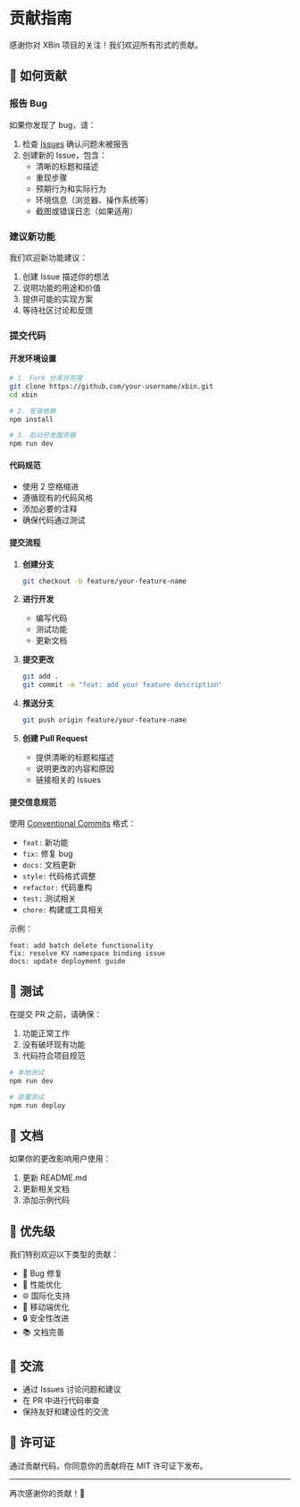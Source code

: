 # 贡献指南

感谢你对 XBin 项目的关注！我们欢迎所有形式的贡献。

## 🤝 如何贡献

### 报告 Bug

如果你发现了 bug，请：

1. 检查 [Issues](https://github.com/your-username/xbin/issues) 确认问题未被报告
2. 创建新的 Issue，包含：
   - 清晰的标题和描述
   - 重现步骤
   - 预期行为和实际行为
   - 环境信息（浏览器、操作系统等）
   - 截图或错误日志（如果适用）

### 建议新功能

我们欢迎新功能建议：

1. 创建 Issue 描述你的想法
2. 说明功能的用途和价值
3. 提供可能的实现方案
4. 等待社区讨论和反馈

### 提交代码

#### 开发环境设置

```bash
# 1. Fork 仓库并克隆
git clone https://github.com/your-username/xbin.git
cd xbin

# 2. 安装依赖
npm install

# 3. 启动开发服务器
npm run dev
```

#### 代码规范

- 使用 2 空格缩进
- 遵循现有的代码风格
- 添加必要的注释
- 确保代码通过测试

#### 提交流程

1. **创建分支**
   ```bash
   git checkout -b feature/your-feature-name
   ```

2. **进行开发**
   - 编写代码
   - 测试功能
   - 更新文档

3. **提交更改**
   ```bash
   git add .
   git commit -m "feat: add your feature description"
   ```

4. **推送分支**
   ```bash
   git push origin feature/your-feature-name
   ```

5. **创建 Pull Request**
   - 提供清晰的标题和描述
   - 说明更改的内容和原因
   - 链接相关的 Issues

#### 提交信息规范

使用 [Conventional Commits](https://conventionalcommits.org/) 格式：

- `feat:` 新功能
- `fix:` 修复 bug
- `docs:` 文档更新
- `style:` 代码格式调整
- `refactor:` 代码重构
- `test:` 测试相关
- `chore:` 构建或工具相关

示例：
```
feat: add batch delete functionality
fix: resolve KV namespace binding issue
docs: update deployment guide
```

## 🧪 测试

在提交 PR 之前，请确保：

1. 功能正常工作
2. 没有破坏现有功能
3. 代码符合项目规范

```bash
# 本地测试
npm run dev

# 部署测试
npm run deploy
```

## 📝 文档

如果你的更改影响用户使用：

1. 更新 README.md
2. 更新相关文档
3. 添加示例代码

## 🎯 优先级

我们特别欢迎以下类型的贡献：

- 🐛 Bug 修复
- 🚀 性能优化
- 🌐 国际化支持
- 📱 移动端优化
- 🔒 安全性改进
- 📚 文档完善

## 💬 交流

- 通过 Issues 讨论问题和建议
- 在 PR 中进行代码审查
- 保持友好和建设性的交流

## 📄 许可证

通过贡献代码，你同意你的贡献将在 MIT 许可证下发布。

---

再次感谢你的贡献！🎉
